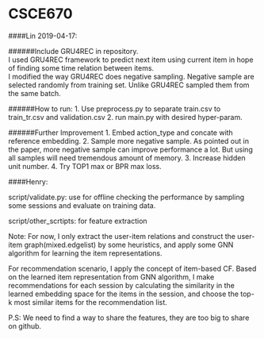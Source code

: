 # CSCE670
####Lin 2019-04-17:  

######Include GRU4REC in repository.   
I used GRU4REC framework to predict next item using current item in hope of
finding some time relation between items.   
I modified the way GRU4REC does negative sampling. Negative sample are selected
randomly from training set. Unlike GRU4REC sampled them from the same batch. 

######How to run:
    1. Use preprocess.py to separate train.csv to train_tr.csv and validation.csv
    2. run main.py with desired hyper-param.

######Further Improvement
    1. Embed action_type and concate with reference embedding.
    2. Sample more negative sample. As pointed out in the paper, more negative sample can improve performance a lot.
       But using all samples will need tremendous amount of memory.
    3. Increase hidden unit number.
    4. Try TOP1 max or BPR max loss.

####Henry:

script/validate.py: use for offline checking the performance by sampling some sessions and evaluate on training data.

script/other_scrtipts: for feature extraction

Note: For now, I only extract the user-item relations and construct the user-item graph(mixed.edgelist) by some heuristics, and apply some GNN algorithm for learning the item representations.

For recommendation scenario, I apply the concept of item-based CF. 
Based on the learned item representation from GNN algorithm, 
I make recommendations for each session  by calculating the similarity
in the learned embedding space for the items in the session, and choose the top-k
most similar items for the recommendation list.


P.S: We need to find a way to share the features, they are too big to share on github.
